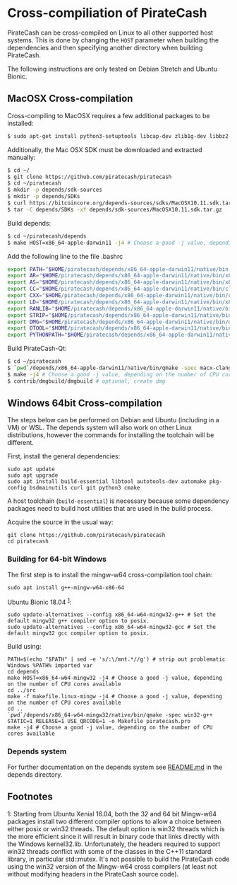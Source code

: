 Cross-compiliation of PirateCash
===============================

PirateCash can be cross-compiled on Linux to all other supported host systems. This is done by changing
the `HOST` parameter when building the dependencies and then specifying another directory when building PirateCash.

The following instructions are only tested on Debian Stretch and Ubuntu Bionic.

MacOSX Cross-compilation
------------------------
Cross-compiling to MacOSX requires a few additional packages to be installed:

```bash
$ sudo apt-get install python3-setuptools libcap-dev zlib1g-dev libbz2-dev
```

Additionally, the Mac OSX SDK must be downloaded and extracted manually:

```bash
$ cd ~/
$ git clone https://github.com/piratecash/piratecash
$ cd ~/piratecash
$ mkdir -p depends/sdk-sources
$ mkdir -p depends/SDKs
$ curl https://bitcoincore.org/depends-sources/sdks/MacOSX10.11.sdk.tar.gz -o depends/sdk-sources/MacOSX10.11.sdk.tar.gz
$ tar -C depends/SDKs -xf depends/sdk-sources/MacOSX10.11.sdk.tar.gz
```

Build depends:

```bash
$ cd ~/piratecash/depends
$ make HOST=x86_64-apple-darwin11 -j4 # Choose a good -j value, depending on the number of CPU cores available
```

Add the following line to the file .bashrc

```bash
export PATH="$HOME/piratecash/depends/x86_64-apple-darwin11/native/bin:$PATH"
export AR="$HOME/piratecash/depends/x86_64-apple-darwin11/native/bin/x86_64-apple-darwin11-ar"
export AS="$HOME/piratecash/depends/x86_64-apple-darwin11/native/bin/x86_64-apple-darwin11-as"
export CC="$HOME/piratecash/depends/x86_64-apple-darwin11/native/bin/clang"
export CXX="$HOME/piratecash/depends/x86_64-apple-darwin11/native/bin/clang++"
export LD="$HOME/piratecash/depends/x86_64-apple-darwin11/native/bin/x86_64-apple-darwin11-ld"
export RANLIB="$HOME/piratecash/depends/x86_64-apple-darwin11/native/bin/x86_64-apple-darwin11-ranlib"
export STRIP="$HOME/piratecash/depends/x86_64-apple-darwin11/native/bin/x86_64-apple-darwin11-strip"
export DMG="$HOME/piratecash/depends/x86_64-apple-darwin11/native/bin/dmg"
export OTOOL="$HOME/piratecash/depends/x86_64-apple-darwin11/native/bin/x86_64-apple-darwin11-otool"
export PYTHONPATH="$HOME/piratecash/depends/x86_64-apple-darwin11/native/lib/python/dist-packages:$PYTHONPATH"
```
Build PirateCash-Qt:

```bash
$ cd ~/piratecash
$ `pwd`/depends/x86_64-apple-darwin11/native/bin/qmake -spec macx-clang-linux STATIC=1 RELEASE=1 USE_QRCODE=1 -o Makefile piratecash.pro
$ make -j4 # Choose a good -j value, depending on the number of CPU cores available
$ contrib/dmgbuild/dmgbuild # optional, create dmg
```

Windows 64bit Cross-compilation
-------------------------------
The steps below can be performed on Debian and Ubuntu (including in a VM) or WSL. The depends system
will also work on other Linux distributions, however the commands for
installing the toolchain will be different.

First, install the general dependencies:

    sudo apt update
    sudo apt upgrade
    sudo apt install build-essential libtool autotools-dev automake pkg-config bsdmainutils curl git python3 cmake

A host toolchain (`build-essential`) is necessary because some dependency
packages need to build host utilities that are used in the build process.

Acquire the source in the usual way:

    git clone https://github.com/piratecash/piratecash
    cd piratecash

### Building for 64-bit Windows

The first step is to install the mingw-w64 cross-compilation tool chain:

    sudo apt install g++-mingw-w64-x86-64

Ubuntu Bionic 18.04 <sup>[1](#footnote1)</sup>:

    sudo update-alternatives --config x86_64-w64-mingw32-g++ # Set the default mingw32 g++ compiler option to posix.
    sudo update-alternatives --config x86_64-w64-mingw32-gcc # Set the default mingw32 gcc compiler option to posix.

Build using:

    PATH=$(echo "$PATH" | sed -e 's/:\/mnt.*//g') # strip out problematic Windows %PATH% imported var
    cd depends
    make HOST=x86_64-w64-mingw32 -j4 # Choose a good -j value, depending on the number of CPU cores available
    cd ../src
    make -f makefile.linux-mingw -j4 # Choose a good -j value, depending on the number of CPU cores available
    cd ..
    `pwd`/depends/x86_64-w64-mingw32/native/bin/qmake -spec win32-g++ STATIC=1 RELEASE=1 USE_QRCODE=1 -o Makefile piratecash.pro
    make -j4 # Choose a good -j value, depending on the number of CPU cores available

### Depends system

For further documentation on the depends system see [README.md](../depends/README.md) in the depends directory.

Footnotes
---------

<a name="footnote1">1</a>: Starting from Ubuntu Xenial 16.04, both the 32 and 64 bit Mingw-w64 packages install two different
compiler options to allow a choice between either posix or win32 threads. The default option is win32 threads which is the more
efficient since it will result in binary code that links directly with the Windows kernel32.lib. Unfortunately, the headers
required to support win32 threads conflict with some of the classes in the C++11 standard library, in particular std::mutex.
It's not possible to build the PirateCash code using the win32 version of the Mingw-w64 cross compilers (at least not without
modifying headers in the PirateCash source code).
